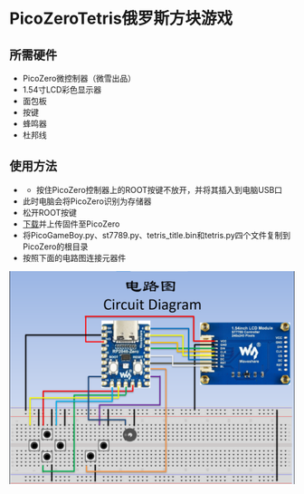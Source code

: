 # PicoZeroTetris俄罗斯方块游戏
## 所需硬件
- PicoZero微控制器（微雪出品）
- 1.54寸LCD彩色显示器
- 面包板
- 按键
- 蜂鸣器
- 杜邦线

## 使用方法
- - 按住PicoZero控制器上的ROOT按键不放开，并将其插入到电脑USB口
- 此时电脑会将PicoZero识别为存储器
- 松开ROOT按键
- [下载](https://micropython.org/download/rp2-pico/rp2-pico-latest.uf2)并上传固件至PicoZero
- 将PicoGameBoy.py、st7789.py、tetris_title.bin和tetris.py四个文件复制到PicoZero的根目录
- 按照下面的电路图连接元器件

![DIAGRAM](https://github.com/SilkRoad/Pico/blob/main/PicoZeroTetris/images/CircuitDiagram.png?raw=true)

